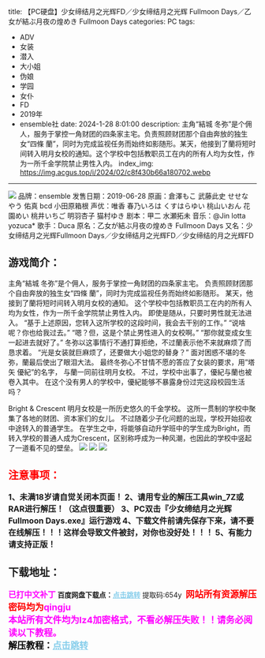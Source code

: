 title: 【PC硬盘】少女缔结月之光辉FD／少女缔结月之光辉 Fullmoon Days／乙女が結ぶ月夜の煌めき Fullmoon Days
categories: PC
tags:
- ADV
- 女装
- 潜入
- 大小姐
- 伪娘
- 学园
- 女仆
- FD
- 2019年
- ensemble社
date: 2024-1-28 8:01:00
description: 主角“結城 冬弥”是个佣人，服务于掌控一角财团的四条家主宅。负责照顾财团那个自由奔放的独生女“四條 蘭”，同时为完成监视任务而始终如影随形。某天，他接到了蘭将短时间转入明月女校的通知。这个学校中包括教职员工在内的所有人均为女性，作为一所千金学院禁止男性入内。
index_img: https://img.acgus.top/i/2024/02/c8f430b66a180702.webp
---
![](https://img.acgus.top/i/2024/02/c8f430b66a180702.webp)
品牌：ensemble
发售日期：2019-06-28
原画：倉澤もこ 武藤此史 せせな やう 佑真 bcd 小田原箱根
声优：唯香 春乃いろは くすはらゆい 桃山いおん 花園めい 桃井いちご 明羽杏子 猫村ゆき
剧本：甲二 水瀬拓未
音乐：@Jin lotta yozuca*
歌手：Duca
原名：乙女が結ぶ月夜の煌めき Fullmoon Days
又名：少女缔结月之光辉Fullmoon Days／少女缔结月之光辉FD／少女缔结的月之光辉FD

## 游戏简介：
主角“結城 冬弥”是个佣人，服务于掌控一角财团的四条家主宅。
负责照顾财团那个自由奔放的独生女“四條 蘭”，同时为完成监视任务而始终如影随形。
某天，他接到了蘭将短时间转入明月女校的通知。
这个学校中包括教职员工在内的所有人均为女性，作为一所千金学院禁止男性入内。
即使是随从，只要时男性就无法进入。
“基于上述原因，您转入这所学校的这段时间，我会去干别的工作。”
“说啥呢？你也给我过去。”
“嗯？但，这是个禁止男性进入的女校啊。”
“那你就变成女生一起进去就好了。”
冬弥以这事情行不通打算拒绝，不过蘭表示他不来就麻烦了而恳求着。
“光是女装就巨麻烦了，还要做大小姐您的替身？”
面对困惑不堪的冬弥，蘭最后使出了眼泪大法。
最终冬弥心不甘情不愿的答应了女装的要求，用”塔矢 優紀”的名字，
与蘭一同前往明月女校。
不过，学校中出事了，優紀与蘭也被卷入其中。
在这个没有男人的学校中，優紀能够不暴露身份过完这段校园生活吗？

Bright & Crescent
明月女校是一所历史悠久的千金学校。
这所一贯制的学校中聚集了各地的财团、资本家们的女儿。
不过随着少子化问题的出现，学校开始招收中途转入的普通学生。
在学生之中，将能够自动升学班中的学生成为Bright，而转入学校的普通人成为Crescent，区别称呼成为一种风潮，也因此的学校中竖起了一道看不见的壁垒。
![](https://img.acgus.top/i/2024/02/7cd5331914180711.webp)
![](https://img.acgus.top/i/2024/02/7e048ef6d7180708.webp)
![](https://img.acgus.top/i/2024/02/731e4507b5180705.webp)




## <font color=#FF0000 >注意事项：</font>
<font size=3><b>1、未满18岁请自觉关闭本页面！
2、请用专业的解压工具win_7Z或RAR进行解压！（这点很重要）
3、PC双击『少女缔结月之光辉 Fullmoon Days.exe』运行游戏
4、下载文件前请先保存下来，请不要在线解压！！！这样会导致文件被封，对你也没好处！！！
5、有能力请支持正版！</b></font>

## 下载地址：
<font color=#FF00FF size=3><b>已打中文补丁</b></font>
<b>百度网盘下载点：</b><a href="https://pan.baidu.com/s/13txA9bil0LiO277IV4iddg?pwd=654y" style="color: #87CEEB;"><b>点击跳转</b></a> 提取码:654y
<a style="padding: 0" href="https://post.qingju.org/AD/"><img style="max-width:100%" src="https://img.acgus.top/i/2024/07/478f689b8021d8d499ab43d21acf137a.gif" alt=""></a>
<b><font color=#FF0000 size=4>网站所有资源解压密码均为</b></font><b><font color=#FF00FF size=4>qingju</font><font color=#FF0000 ></font></b><br><b><font color=#FF00FF size=4>本站所有文件均为lz4加密格式，不看必解压失败！！请务必阅读以下教程。</b></font><br><b><font color=#000 size=4>解压教程：</b><a href="https://post.qingju.org/tutorial/000/" style="color: #87CEEB;"><b>点击跳转</b></a>